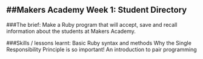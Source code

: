 ##Makers Academy Week 1: Student Directory
-----------------------------------------

###The brief: Make a Ruby program that will accept, save and recall information about the students at Makers Academy.

###Skills / lessons learnt:
 Basic Ruby syntax and methods
 Why the Single Responsibility Principle is so important!
 An introduction to pair programming
